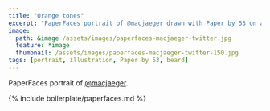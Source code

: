 ```yaml
---
title: "Orange tones"
excerpt: "PaperFaces portrait of @macjaeger drawn with Paper by 53 on an iPad."
image:   
  path: &image /assets/images/paperfaces-macjaeger-twitter.jpg 
  feature: *image
  thumbnail: /assets/images/paperfaces-macjaeger-twitter-150.jpg
tags: [portrait, illustration, Paper by 53, beard]
---
```


PaperFaces portrait of [@macjaeger](http://twitter.com/macjaeger).

{% include boilerplate/paperfaces.md %}
